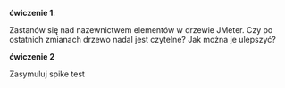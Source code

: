 **ćwiczenie 1**:

Zastanów się nad nazewnictwem elementów w drzewie JMeter. Czy po ostatnich zmianach drzewo nadal jest czytelne?
Jak można je ulepszyć?


**ćwiczenie 2**

Zasymuluj spike test


